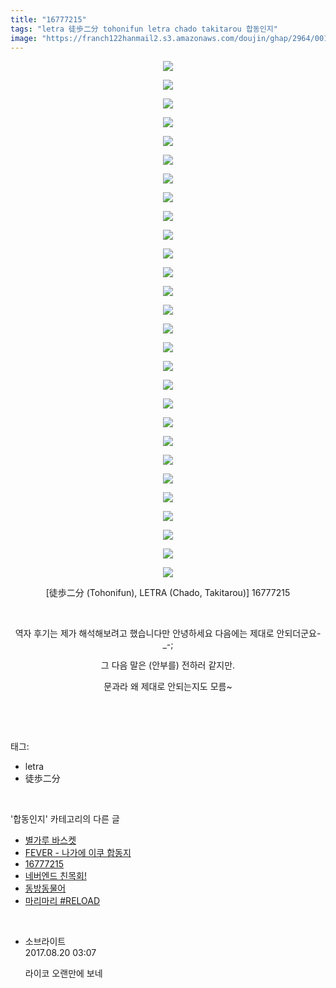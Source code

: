 ```yaml
---
title: "16777215"
tags: "letra 徒歩二分 tohonifun letra chado takitarou 합동인지"
image: "https://franch122hanmail2.s3.amazonaws.com/doujin/ghap/2964/001.jpg"
---
```

<div class="article">
<p style="text-align: center; clear: none; float: none;"><img src="{{ site.imgserver6 }}/ghap/2964/001.jpg"/></p>
<p style="text-align: center; clear: none; float: none;"><img src="{{ site.imgserver6 }}/ghap/2964/002.jpg"/></p>
<p style="text-align: center; clear: none; float: none;"><img src="{{ site.imgserver6 }}/ghap/2964/003.jpg"/></p>
<p style="text-align: center; clear: none; float: none;"><img src="{{ site.imgserver6 }}/ghap/2964/004.jpg"/></p>
<p style="text-align: center; clear: none; float: none;"><img src="{{ site.imgserver6 }}/ghap/2964/005.jpg"/></p>
<p style="text-align: center; clear: none; float: none;"><img src="{{ site.imgserver6 }}/ghap/2964/006.jpg"/></p>
<p style="text-align: center; clear: none; float: none;"><img src="{{ site.imgserver6 }}/ghap/2964/007.jpg"/></p>
<p style="text-align: center; clear: none; float: none;"><img src="{{ site.imgserver6 }}/ghap/2964/008.jpg"/></p>
<p style="text-align: center; clear: none; float: none;"><img src="{{ site.imgserver6 }}/ghap/2964/009.jpg"/></p>
<p style="text-align: center; clear: none; float: none;"><img src="{{ site.imgserver6 }}/ghap/2964/010.jpg"/></p>
<p style="text-align: center; clear: none; float: none;"><img src="{{ site.imgserver6 }}/ghap/2964/011.jpg"/></p>
<p style="text-align: center; clear: none; float: none;"><img src="{{ site.imgserver6 }}/ghap/2964/012.jpg"/></p>
<p style="text-align: center; clear: none; float: none;"><img src="{{ site.imgserver6 }}/ghap/2964/013.jpg"/></p>
<p style="text-align: center; clear: none; float: none;"><img src="{{ site.imgserver6 }}/ghap/2964/014.jpg"/></p>
<p style="text-align: center; clear: none; float: none;"><img src="{{ site.imgserver6 }}/ghap/2964/015.jpg"/></p>
<p style="text-align: center; clear: none; float: none;"><img src="{{ site.imgserver6 }}/ghap/2964/016.jpg"/></p>
<p style="text-align: center; clear: none; float: none;"><img src="{{ site.imgserver6 }}/ghap/2964/017.jpg"/></p>
<p style="text-align: center; clear: none; float: none;"><img src="{{ site.imgserver6 }}/ghap/2964/018.jpg"/></p>
<p style="text-align: center; clear: none; float: none;"><img src="{{ site.imgserver6 }}/ghap/2964/019.jpg"/></p>
<p style="text-align: center; clear: none; float: none;"><img src="{{ site.imgserver6 }}/ghap/2964/020.jpg"/></p>
<p style="text-align: center; clear: none; float: none;"><img src="{{ site.imgserver6 }}/ghap/2964/021.jpg"/></p>
<p style="text-align: center; clear: none; float: none;"><img src="{{ site.imgserver6 }}/ghap/2964/022.jpg"/></p>
<p style="text-align: center; clear: none; float: none;"><img src="{{ site.imgserver6 }}/ghap/2964/023.jpg"/></p>
<p style="text-align: center; clear: none; float: none;"><img src="{{ site.imgserver6 }}/ghap/2964/024.jpg"/></p>
<p style="text-align: center; clear: none; float: none;"><img src="{{ site.imgserver6 }}/ghap/2964/025.jpg"/></p>
<p style="text-align: center; clear: none; float: none;"><img src="{{ site.imgserver6 }}/ghap/2964/026.jpg"/></p>
<p style="text-align: center; clear: none; float: none;"><img src="{{ site.imgserver6 }}/ghap/2964/027.jpg"/></p>
<p style="text-align: center; clear: none; float: none;"><img src="{{ site.imgserver6 }}/ghap/2964/028.jpg"/></p>
<p style="text-align: center; clear: none; float: none;">[徒歩二分 (Tohonifun), LETRA (Chado, Takitarou)] 16777215</p>
<p style="text-align: center; clear: none; float: none;"><br/></p>
<p style="text-align: center; clear: none; float: none;">역자 후기는 제가 해석해보려고 했습니다만 안녕하세요 다음에는 제대로 안되더군요-_-;</p>
<p style="text-align: center; clear: none; float: none;">그 다음 말은 (안부를) 전하러 같지만.</p>
<p style="text-align: center; clear: none; float: none;">문과라 왜 제대로 안되는지도 모름~</p>
<p><br/></p>
</div><br/>
<div class="tagTrail">
<p>태그: </p>
<ul>
<li>letra</li>
<li>徒歩二分</li>
</ul>
</div><br/>
<div class="another">
<p>'합동인지' 카테고리의 다른 글</p>
<ul>
<li><a href="/ghap_3024">별가루 바스켓</a></li>
<li><a href="/ghap_3006">FEVER - 나가에 이쿠 합동지</a></li>
<li><a href="/ghap_2964">16777215</a></li>
<li><a href="/ghap_2779">네버엔드 친목회!</a></li>
<li><a href="/ghap_2682">동방동물어</a></li>
<li><a href="/ghap_2681">마리마리 #RELOAD</a></li>
</ul>
</div><br/>
<div class="cb_module cb_fluid">
<div class="cb_wrt cb_profile">
<div class="comment">
<ul>
<li class="cb_thumb_off" id="comment15063935">
<div class="cb_comment_area">
<div class="cb_info_area">
<div class="cb_section">
<span class="cb_nick_name">소브라이트</span>
</div>
<div class="cb_section">
<span class="cb_date">2017.08.20 03:07 </span>
</div>
</div>
<div class="cb_dsc_comment">
<p class="cb_dsc">
											라이코 오랜만에 보네
										</p>
</div>
</div></li>
</ul>
</div>
</div><!-- commentList close -->
</div><br/>
